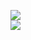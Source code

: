 [![](https://img.shields.io/badge/Made%20With-Github%20Spray-lightgrey.svg?style=for-the-badge&logo=github)](https://github.com/Annihil/github-spray#12675)  
[![](https://i.imgur.com/2DrTn0Z.gif)](https://github.com/Annihil/github-spray)